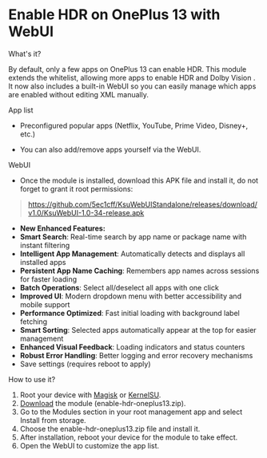 # Enable HDR on OnePlus 13 with WebUI

What's it?

By default, only a few apps on OnePlus 13 can enable HDR.
This module extends the whitelist, allowing more apps to enable HDR and Dolby Vision
.
It now also includes a built-in WebUI so you can easily manage which apps are enabled without editing XML manually.

App list

- Preconfigured popular apps (Netflix, YouTube, Prime Video, Disney+, etc.)

- You can also add/remove apps yourself via the WebUI.

WebUI

- Once the module is installed, download this APK file and install it, do not forget to grant it root permissions:

 >https://github.com/5ec1cff/KsuWebUIStandalone/releases/download/v1.0/KsuWebUI-1.0-34-release.apk


- **New Enhanced Features:**
 - **Smart Search**: Real-time search by app name or package name with instant filtering
 - **Intelligent App Management**: Automatically detects and displays all installed apps
 - **Persistent App Name Caching**: Remembers app names across sessions for faster loading
 - **Batch Operations**: Select all/deselect all apps with one click
 - **Improved UI**: Modern dropdown menu with better accessibility and mobile support
 - **Performance Optimized**: Fast initial loading with background label fetching
 - **Smart Sorting**: Selected apps automatically appear at the top for easier management
 - **Enhanced Visual Feedback**: Loading indicators and status counters
 - **Robust Error Handling**: Better logging and error recovery mechanisms
 - Save settings (requires reboot to apply)

How to use it?

1. Root your device with [Magisk](https://topjohnwu.github.io/Magisk/install.html) or [KernelSU](https://kernelsu.org/guide/installation.html).
2. [Download](https://github.com/oxford232/enable-hdr-oneplus13/releases) the module (enable-hdr-oneplus13.zip).
3. Go to the Modules section in your root management app and select Install from storage.
4. Choose the enable-hdr-oneplus13.zip file and install it.
5. After installation, reboot your device for the module to take effect.
6. Open the WebUI to customize the app list.
